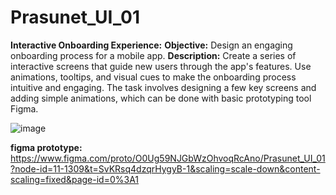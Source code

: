 # Prasunet_UI_01
**Interactive Onboarding Experience:**
**Objective:** Design an engaging onboarding process for a mobile app.
**Description:** Create a series of interactive screens that guide new users through the app's features. 
Use animations, tooltips, and visual cues to make the onboarding process intuitive and engaging. 
The task involves designing a few key screens and adding simple animations, 
which can be done with basic prototyping tool Figma.

![image](https://github.com/gayeeA/Prasunet_UI_01/assets/145894167/7213361c-50b0-4327-a897-7fdeaa738cd5)

**figma prototype:**
https://www.figma.com/proto/O0Ug59NJGbWzOhvoqRcAno/Prasunet_UI_01?node-id=11-1309&t=SvKRsq4dzqrHygyB-1&scaling=scale-down&content-scaling=fixed&page-id=0%3A1
